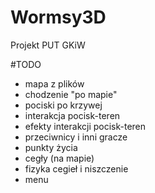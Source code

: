 # Wormsy3D
Projekt PUT GKiW

#TODO

- mapa z plików
- chodzenie "po mapie"
- pociski po krzywej
- interakcja pocisk-teren
- efekty interakcji pocisk-teren
- przeciwnicy i inni gracze
- punkty życia
- cegły (na mapie)
- fizyka cegieł i niszczenie 
- menu
